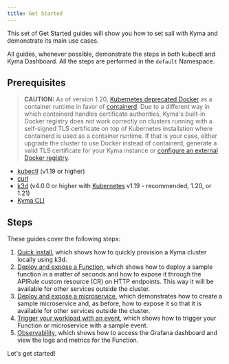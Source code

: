```yaml
---
title: Get Started
---
```


This set of Get Started guides will show you how to set sail with Kyma and demonstrate its main use cases.

All guides, whenever possible, demonstrate the steps in both kubectl and Kyma Dashboard.
All the steps are performed in the `default` Namespace.

## Prerequisites

>**CAUTION:** As of version 1.20, [Kubernetes deprecated Docker](https://kubernetes.io/blog/2020/12/02/dont-panic-kubernetes-and-docker/) as a container runtime in favor of [containerd](https://containerd.io/). Due to a different way in which containerd handles certificate authorities, Kyma's built-in Docker registry does not work correctly on clusters running with a self-signed TLS certificate on top of Kubernetes installation where containerd is used as a container runtime. If that is your case, either upgrade the cluster to use Docker instead of containerd, generate a valid TLS certificate for your Kyma instance or [configure an external Docker registry](https://kyma-project.io/docs/kyma/latest/03-tutorials/00-serverless/svls-07-set-external-registry/).

- [kubectl](https://kubernetes.io/docs/tasks/tools/install-kubectl/) (v1.19 or higher)
- [curl](https://github.com/curl/curl)
- [k3d](https://k3d.io) (v4.0.0 or higher with [Kubernetes](https://kubernetes.io/docs/setup/) v1.19 - recommended, 1.20, or 1.21)
- [Kyma CLI](../04-operation-guides/operations/01-install-kyma-CLI.md)

## Steps

These guides cover the following steps:

1. [Quick install](01-quick-install.md), which shows how to quickly provision a Kyma cluster locally using k3d.
2. [Deploy and expose a Function](02-deploy-expose-function.md), which shows how to deploy a sample function in a matter of seconds and how to expose it through the APIRule custom resource (CR) on HTTP endpoints. This way it will be available for other services outside the cluster.
3. [Deploy and expose a microservice](03-deploy-expose-microservice.md), which demonstrates how to create a sample microservice and, as before, how to expose it so that it is available for other services outside the cluster.
4. [Trigger your workload with an event](04-trigger-workload-with-event.md), which shows how to trigger your Function or microservice with a sample event.
5. [Observability](05-observability.md), which shows how to access the Grafana dashboard and view the logs and metrics for the Function.

Let's get started!
